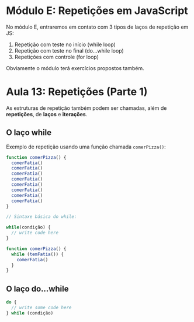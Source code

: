 # Módulo E: Repetições em JavaScript

No módulo E, entraremos em contato com 3 tipos de laços de repetição em JS:

1. Repetição com teste no início (while loop)
2. Repetição com teste no final (do…while loop)
3. Repetições com controle (for loop)

Obviamente o módulo terá exercícios propostos também.

# Aula 13: Repetições (Parte 1)

As estruturas de repetição também podem ser chamadas, além de **repetições**, de **laços** e **iterações**.

## O laço while

Exemplo de repetição usando uma função chamada `comerPizza()`:

```javascript
function comerPizza() {
  comerFatia()
  comerFatia()
  comerFatia()
  comerFatia()
  comerFatia()
  comerFatia()
  comerFatia()
  comerFatia()
}
```

```javascript
// Sintaxe básica do while:

while(condição) {
  // write code here
}
```

```javascript
function comerPizza() {
  while (temFatia()) {
    comerFatia()
  }
}
```

## O laço do…while

```javascript
do {
  // write some code here
} while (condição)
```

